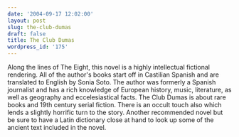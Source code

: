```yaml
---
date: '2004-09-17 12:02:00'
layout: post
slug: the-club-dumas
draft: false
title: The Club Dumas
wordpress_id: '175'
---
```


Along the lines of The Eight, this novel is a highly intellectual fictional rendering. All of the author's books start off in Castilian Spanish and are translated to English by Sonia Soto. The author was formerly a Spanish journalist and has a rich knowledge of European history, music, literature, as well as geography and eccelesiastical facts. The Club Dumas is about rare books and 19th century serial fiction. There is an occult touch also which lends a slightly horrific turn to the story. Another recommended novel but be sure to have a Latin dictionary close at hand to look up some of the ancient text included in the novel.

